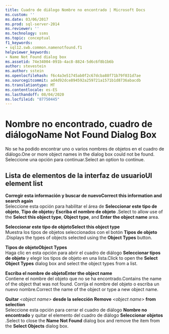 ```yaml
---
title: Cuadro de diálogo Nombre no encontrado | Microsoft Docs
ms.custom: ''
ms.date: 03/06/2017
ms.prod: sql-server-2014
ms.reviewer: ''
ms.technology: ssms
ms.topic: conceptual
f1_keywords:
- sql12.swb.common.namenotfound.f1
helpviewer_keywords:
- Name Not Found dialog box
ms.assetid: 74e34004-091b-4ac8-8824-5d6c6f8b1b6b
author: stevestein
ms.author: sstein
ms.openlocfilehash: f6c4a3e51745ab0f2c67dcba88f71b79f031d7ae
ms.sourcegitcommit: ad4d92dce894592a259721a1571b1d8736abacdb
ms.translationtype: MT
ms.contentlocale: es-ES
ms.lasthandoff: 08/04/2020
ms.locfileid: "87750445"
---
```

# <a name="name-not-found-dialog-box"></a><span data-ttu-id="f7813-102">Nombre no encontrado, cuadro de diálogo</span><span class="sxs-lookup"><span data-stu-id="f7813-102">Name Not Found Dialog Box</span></span>
  <span data-ttu-id="f7813-103">No se ha podido encontrar uno o varios nombres de objetos en el cuadro de diálogo.</span><span class="sxs-lookup"><span data-stu-id="f7813-103">One or more object names in the dialog box could not be found.</span></span> <span data-ttu-id="f7813-104">Seleccione una opción para continuar.</span><span class="sxs-lookup"><span data-stu-id="f7813-104">Select an option to continue.</span></span>  
  
## <a name="ui-element-list"></a><span data-ttu-id="f7813-105">Lista de elementos de la interfaz de usuario</span><span class="sxs-lookup"><span data-stu-id="f7813-105">UI element list</span></span>  
 <span data-ttu-id="f7813-106">**Corregir esta información y buscar de nuevo**</span><span class="sxs-lookup"><span data-stu-id="f7813-106">**Correct this information and search again**</span></span>  
 <span data-ttu-id="f7813-107">Seleccione esta opción para habilitar el área de **Seleccionar este tipo de objeto**, **Tipo de objeto**y **Escriba el nombre de objeto** .</span><span class="sxs-lookup"><span data-stu-id="f7813-107">Select to allow use of the **Select this object type**, **Object type**, and **Enter the object name** area.</span></span>  
  
 <span data-ttu-id="f7813-108">**Seleccionar este tipo de objeto**</span><span class="sxs-lookup"><span data-stu-id="f7813-108">**Select this object type**</span></span>  
 <span data-ttu-id="f7813-109">Muestra los tipos de objetos seleccionados con el botón **Tipos de objeto** .</span><span class="sxs-lookup"><span data-stu-id="f7813-109">Displays the types of objects selected using the **Object Types** button.</span></span>  
  
 <span data-ttu-id="f7813-110">**Tipos de objeto**</span><span class="sxs-lookup"><span data-stu-id="f7813-110">**Object Types**</span></span>  
 <span data-ttu-id="f7813-111">Haga clic en esta opción para abrir el cuadro de diálogo **Seleccionar tipos de objeto** y elegir los tipos de objeto en una lista.</span><span class="sxs-lookup"><span data-stu-id="f7813-111">Click to open the **Select Object Types** dialog box and select the object types from a list.</span></span>  
  
 <span data-ttu-id="f7813-112">**Escriba el nombre de objeto**</span><span class="sxs-lookup"><span data-stu-id="f7813-112">**Enter the object name**</span></span>  
 <span data-ttu-id="f7813-113">Contiene el nombre del objeto que no se ha encontrado.</span><span class="sxs-lookup"><span data-stu-id="f7813-113">Contains the name of the object that was not found.</span></span> <span data-ttu-id="f7813-114">Corrija el nombre del objeto o escriba un nuevo nombre.</span><span class="sxs-lookup"><span data-stu-id="f7813-114">Correct the name of the object or type a new object name.</span></span>  
  
 <span data-ttu-id="f7813-115">**Quitar** *\<object name>* **desde la selección**    </span><span class="sxs-lookup"><span data-stu-id="f7813-115">**Remove**  *\<object name>*  **from selection**</span></span>  
 <span data-ttu-id="f7813-116">Seleccione esta opción para cerrar el cuadro de diálogo **Nombre no encontrado** y quitar el elemento del cuadro de diálogo **Seleccionar objetos** .</span><span class="sxs-lookup"><span data-stu-id="f7813-116">Select to close the **Name Not Found** dialog box and remove the item from the **Select Objects** dialog box.</span></span>  
  
  
